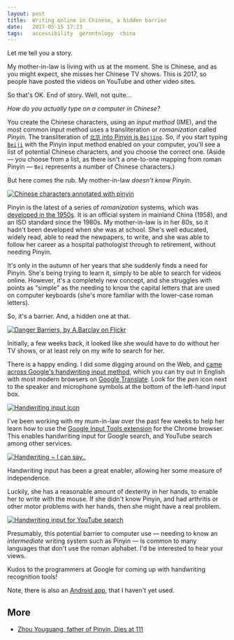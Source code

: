 ```yaml
---
layout: post
title:  Writing online in Chinese, a hidden barrier
date:   2017-05-15 17:23
tags:   accessibility  gerontology  china
---
```



Let me tell you a story.

My mother-in-law is living with us at the moment.
She is Chinese, and as you might expect, she misses her Chinese TV shows.
This is 2017, so people have posted the videos on YouTube and other video sites.

So that's OK. End of story. Well, not quite...

_How do you actually type on a computer in Chinese?_

You create the Chinese characters, using an _input method_ (IME),
and the most common input method uses a transliteration or _romanization_ called _Pinyin_.
The transliteration of [`北京` into Pinyin is `Beijing`][beijing-r].
So, if you start typing [`Beiji`][beijing] with the Pinyin input method enabled on your computer,
you'll see a list of potential Chinese characters, and you choose the correct one.
(Aside — you choose from a list, as there isn't a one-to-one mapping from roman Pinyin — `Bei` represents a number of Chinese characters.)

But here comes the rub. My mother-in-law _doesn't know Pinyin_.

[![Chinese characters annotated with pinyin][dajia-img]][dajia]

Pinyin is the latest of a series of _romanization_ systems, which was [developed in the 1950s][pinyin].
It is an official system in mainland China (1958), and an ISO standard since the 1980s.
My mother-in-law is in her 80s, so it hadn't been developed when she was at school.
She's well educated, widely read, able to read the newpapers, to write,
and she was able to follow her career as a hospital pathologist through to retirement, without needing Pinyin.

It's only in the autumn of her years that she suddenly finds a need for Pinyin.
She's being trying to learn it, simply to be able to search for videos online.
However, it's a completely new concept, and she struggles with points as "simple" as the needing to
know the capital letters that are used on computer keyboards (she's more familiar with the lower-case roman letters).

So, it's a barrier. And, a hidden one at that.

[![Danger Barriers, by A.Barclay on Flickr][barrier-img]][barrier]

Initially, a few weeks back, it looked like she would have to do without her TV shows,
or at least rely on my wife to search for her.

There is a happy ending. I did some digging around on the Web,
and [came across Google's handwriting input method][gg-hand],
which you can try out in English with most modern browsers on [Google Translate][gg-trans].
Look for the _pen_ icon next to the speaker and microphone symbols at the bottom of the left-hand input box.

[![Handwriting input icon][g-hand-ico-img]][g-hand-ico]

<!--[![handwriting input][img-1]][gg-hand]-->

I've been working with my mum-in-law over the past few weeks to help her learn
how to use the [Google Input Tools extension][chrome-ext] for the Chrome browser.
This enables handwriting input for Google search, and YouTube search among other services.

[![Handwriting ~ I can say..][g-hand-i-can-img]][g-hand-i-can]

Handwriting input has been a great enabler, allowing her some measure of independence.

Luckily, she has a reasonable amount of dexterity in her hands, to enable her to write with the mouse.
If she didn't know Pinyin, and had arthritis or other motor problems with her hands, then she might have a real problem.

[![Handwriting input for YouTube search][g-hand-youtube-img]][g-hand-youtube]

Presumably, this potential barrier to computer use —
needing to know an _intermediate_ writing system such as Pinyin
— is common to many languages that don't use the roman alphabet.
I'd be interested to hear your views.

Kudos to the programmers at Google for coming up with handwriting recognition tools!

Note, there is also an [Android app][play], that I haven't yet used.


## More

* [Zhou Youguang, father of Pinyin, Dies at 111][zhou-youguang-obit]


[pinyin]: https://en.wikipedia.org/wiki/Pinyin
[search]: https://google.com/search?q=How+do+you+type+in+Chinese?
[beijing]: https://translate.google.com/?source=osdd#auto/zh-CN/Beijing "Google Translate — 'Beijing'"
[beijing-r]: https://translate.google.com/?source=osdd#auto/en/%E5%8C%97%E4%BA%AC "Google Translate"
[gg-hand]: https://google.com/inputtools/services/features/handwriting.html
[gg-faq]: https://support.google.com/faqs/faq/6188721?hl=en
[gg-trans]: https://translate.google.com/?source=osdd#en/en/Hi "Google Translate — english"
[chrome-ext]: https://chrome.google.com/webstore/detail/google-input-tools/mclkkofklkfljcocdinagocijmpgbhab
[play]: https://play.google.com/store/apps/details?id=com.google.android.apps.handwriting.ime&hl=en_GB

[homesick]: http://ask.metafilter.com/244278/I-feel-lonely
[hs-2]: https://www.theinterngroup.com/our-blog/how-to-cope-with-loneliness-abroad/

[barrier]: https://flickr.com/photos/electropod/3869271590 "Danger Barriers, by A.Barclay on Flickr"
[barrier-img]: https://c1.staticflickr.com/3/2566/3869271590_b1e0afc3d1_m.jpg
[img-1]: https://www.google.com/inputtools/images/features/handwriting.png
[zhuyin]: https://commons.wikimedia.org/wiki/File:Zhuyin_keybd_layout_w_pinyin_-w-.svg
[dajia]: https://commons.wikimedia.org/wiki/File:Dajia-shuo-Putonghua-2817.jpg
  "Chinese characters annotated with pinyin — 'Da jia qing shuo pu tong hua...', Wikimedia."
[dajia-img]: https://upload.wikimedia.org/wikipedia/commons/thumb/6/61/Dajia-shuo-Putonghua-2817.jpg/640px-Dajia-shuo-Putonghua-2817.jpg
[tones]: https://commons.wikimedia.org/wiki/File:Pinyin_accents.svg

[flickr-size]: https://flickr.com/services/api/misc.urls.html
[g-hand-ico]: https://flickr.com/photos/nfreear/34296737840 "Handwriting icon, on Google Translate"
[g-hand-ico-img]: https://c1.staticflickr.com/5/4167/34296737840_bcd615585f_n.jpg
[g-hand-i-can]: https://flickr.com/photos/nfreear/34681375455
  "Chinese handwriting — 'I can say here to you', on Google Translate"
[g-hand-i-can-img]: https://c1.staticflickr.com/5/4194/34681375455_7071fd4b1f_c.jpg
[g-hand-youtube]: https://flickr.com/photos/nfreear/34296744260 "Handwriting input for YouTube search"
[g-hand-youtube-img]: https://c1.staticflickr.com/5/4189/34296744260_8bd1b32c9c_c.jpg

[zhou-youguang-obit]: https://nytimes.com/2017/01/14/world/asia/zhou-youguang-who-made-writing-chinese-as-simple-as-abc-dies-at-111.html
  "'Zhou Youguang, Who Made Writing Chinese as Simple as ABC, Dies at 111 - 点击查看本文中文版', January 2017."

[end]: //End.
